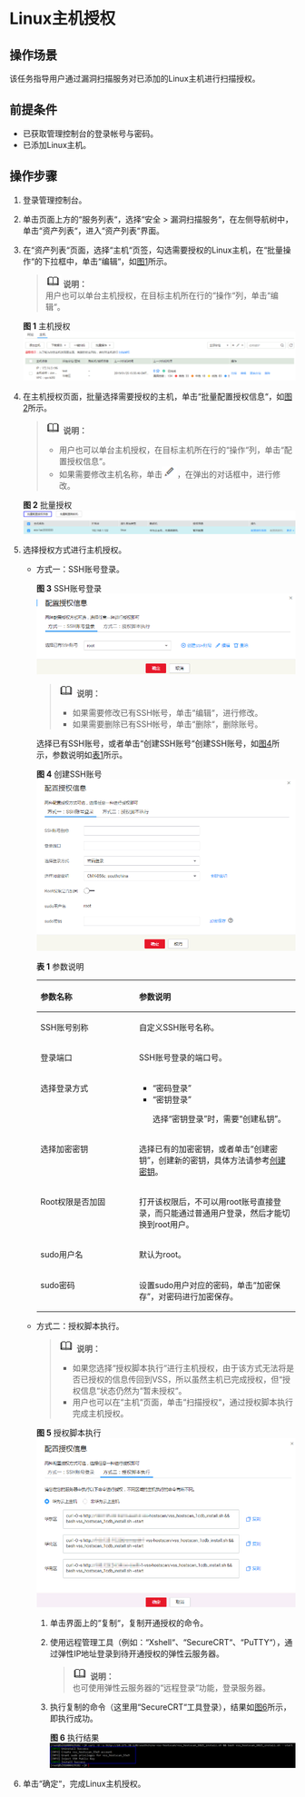# Linux主机授权<a name="vss_01_0072"></a>

## 操作场景<a name="section12982110131912"></a>

该任务指导用户通过漏洞扫描服务对已添加的Linux主机进行扫描授权。

## 前提条件<a name="section1476173172214"></a>

-   已获取管理控制台的登录帐号与密码。
-   已添加Linux主机。

## 操作步骤<a name="section038111403433"></a>

1.  登录管理控制台。
2.  单击页面上方的“服务列表“，选择“安全  \>  漏洞扫描服务“，在左侧导航树中，单击“资产列表“，进入“资产列表“界面。
3.  在“资产列表“页面，选择“主机“页签，勾选需要授权的Linux主机，在“批量操作“的下拉框中，单击“编辑“，如[图1](#fig6288185203910)所示。

    >![](public_sys-resources/icon-note.gif) **说明：**   
    >用户也可以单台主机授权，在目标主机所在行的“操作“列，单击“编辑“。  

    **图 1**  主机授权<a name="fig6288185203910"></a>  
    ![](figures/主机授权.png "主机授权")

4.  在主机授权页面，批量选择需要授权的主机，单击“批量配置授权信息“，如[图2](#fig37091438195719)所示。

    >![](public_sys-resources/icon-note.gif) **说明：**   
    >-   用户也可以单台主机授权，在目标主机所在行的“操作“列，单击“配置授权信息“。  
    >-   如果需要修改主机名称，单击![](figures/编辑小图标-5.png)，在弹出的对话框中，进行修改。  

    **图 2**  批量授权<a name="fig37091438195719"></a>  
    ![](figures/批量授权.png "批量授权")

5.  选择授权方式进行主机授权。
    -   方式一：SSH账号登录。

        **图 3**  SSH账号登录<a name="fig739888175614"></a>  
        ![](figures/SSH账号登录.png "SSH账号登录")

        >![](public_sys-resources/icon-note.gif) **说明：**   
        >-   如果需要修改已有SSH帐号，单击“编辑“，进行修改。  
        >-   如果需要删除已有SSH帐号，单击“删除“，删除账号。  

        选择已有SSH账号，或者单击“创建SSH账号“创建SSH账号，如[图4](#fig9399138205616)所示，参数说明如[表1](#table3401158105617)所示。

        **图 4**  创建SSH账号<a name="fig9399138205616"></a>  
        ![](figures/创建SSH账号.png "创建SSH账号")

        **表 1**  参数说明

        <a name="table3401158105617"></a>
        <table><thead align="left"><tr id="row16399178105616"><th class="cellrowborder" valign="top" width="38.07%" id="mcps1.2.3.1.1"><p id="p18399138125613"><a name="p18399138125613"></a><a name="p18399138125613"></a>参数名称</p>
        </th>
        <th class="cellrowborder" valign="top" width="61.92999999999999%" id="mcps1.2.3.1.2"><p id="p139915895612"><a name="p139915895612"></a><a name="p139915895612"></a>参数说明</p>
        </th>
        </tr>
        </thead>
        <tbody><tr id="row1139920865618"><td class="cellrowborder" valign="top" width="38.07%" headers="mcps1.2.3.1.1 "><p id="p53999895610"><a name="p53999895610"></a><a name="p53999895610"></a>SSH账号别称</p>
        </td>
        <td class="cellrowborder" valign="top" width="61.92999999999999%" headers="mcps1.2.3.1.2 "><p id="p1639910818566"><a name="p1639910818566"></a><a name="p1639910818566"></a>自定义SSH账号名称。</p>
        </td>
        </tr>
        <tr id="row1439913814562"><td class="cellrowborder" valign="top" width="38.07%" headers="mcps1.2.3.1.1 "><p id="p1739978115615"><a name="p1739978115615"></a><a name="p1739978115615"></a>登录端口</p>
        </td>
        <td class="cellrowborder" valign="top" width="61.92999999999999%" headers="mcps1.2.3.1.2 "><p id="p63995813564"><a name="p63995813564"></a><a name="p63995813564"></a>SSH账号登录的端口号。</p>
        </td>
        </tr>
        <tr id="row1740017885620"><td class="cellrowborder" valign="top" width="38.07%" headers="mcps1.2.3.1.1 "><p id="p63999814562"><a name="p63999814562"></a><a name="p63999814562"></a>选择登录方式</p>
        </td>
        <td class="cellrowborder" valign="top" width="61.92999999999999%" headers="mcps1.2.3.1.2 "><a name="ul104009865610"></a><a name="ul104009865610"></a><ul id="ul104009865610"><li><span class="parmvalue" id="parmvalue8400148105614"><a name="parmvalue8400148105614"></a><a name="parmvalue8400148105614"></a>“密码登录”</span></li><li><span class="parmvalue" id="parmvalue740088105614"><a name="parmvalue740088105614"></a><a name="parmvalue740088105614"></a>“密钥登录”</span><p id="p94001387564"><a name="p94001387564"></a><a name="p94001387564"></a>选择<span class="parmvalue" id="parmvalue104005819566"><a name="parmvalue104005819566"></a><a name="parmvalue104005819566"></a>“密钥登录”</span>时，需要<span class="parmvalue" id="parmvalue3400584561"><a name="parmvalue3400584561"></a><a name="parmvalue3400584561"></a>“创建私钥”</span>。</p>
        </li></ul>
        </td>
        </tr>
        <tr id="row24002825619"><td class="cellrowborder" valign="top" width="38.07%" headers="mcps1.2.3.1.1 "><p id="p1240012855620"><a name="p1240012855620"></a><a name="p1240012855620"></a>选择加密密钥</p>
        </td>
        <td class="cellrowborder" valign="top" width="61.92999999999999%" headers="mcps1.2.3.1.2 "><p id="p5400188145612"><a name="p5400188145612"></a><a name="p5400188145612"></a>选择已有的加密密钥，或者单击<span class="parmvalue" id="parmvalue5400183565"><a name="parmvalue5400183565"></a><a name="parmvalue5400183565"></a>“创建密钥”</span>，创建新的密钥，具体方法请参考<a href="https://support.huaweicloud.com/usermanual-dew/zh-cn_topic_0034324884.html" target="_blank" rel="noopener noreferrer">创建密钥</a>。</p>
        </td>
        </tr>
        <tr id="row114013815617"><td class="cellrowborder" valign="top" width="38.07%" headers="mcps1.2.3.1.1 "><p id="p440011818561"><a name="p440011818561"></a><a name="p440011818561"></a>Root权限是否加固</p>
        </td>
        <td class="cellrowborder" valign="top" width="61.92999999999999%" headers="mcps1.2.3.1.2 "><p id="p1740019865612"><a name="p1740019865612"></a><a name="p1740019865612"></a>打开该权限后，不可以用root账号直接登录，而只能通过普通用户登录，然后才能切换到root用户。</p>
        </td>
        </tr>
        <tr id="row1840112835616"><td class="cellrowborder" valign="top" width="38.07%" headers="mcps1.2.3.1.1 "><p id="p04018895618"><a name="p04018895618"></a><a name="p04018895618"></a>sudo用户名</p>
        </td>
        <td class="cellrowborder" valign="top" width="61.92999999999999%" headers="mcps1.2.3.1.2 "><p id="p0401208195610"><a name="p0401208195610"></a><a name="p0401208195610"></a>默认为root。</p>
        </td>
        </tr>
        <tr id="row640119865619"><td class="cellrowborder" valign="top" width="38.07%" headers="mcps1.2.3.1.1 "><p id="p4401138185617"><a name="p4401138185617"></a><a name="p4401138185617"></a>sudo密码</p>
        </td>
        <td class="cellrowborder" valign="top" width="61.92999999999999%" headers="mcps1.2.3.1.2 "><p id="p114012818568"><a name="p114012818568"></a><a name="p114012818568"></a>设置sudo用户对应的密码，单击<span class="uicontrol" id="uicontrol2401188155614"><a name="uicontrol2401188155614"></a><a name="uicontrol2401188155614"></a>“加密保存”</span>，对密码进行加密保存。</p>
        </td>
        </tr>
        </tbody>
        </table>

    -   方式二：授权脚本执行。

        >![](public_sys-resources/icon-note.gif) **说明：**   
        >-   如果您选择“授权脚本执行“进行主机授权，由于该方式无法将是否已授权的信息传回到VSS，所以虽然主机已完成授权，但“授权信息“状态仍然为“暂未授权“。  
        >-   用户也可以在“主机“页面，单击“扫描授权“，通过授权脚本执行完成主机授权。  

        **图 5**  授权脚本执行<a name="fig11401108125612"></a>  
        ![](figures/授权脚本执行.png "授权脚本执行")

        1.  单击界面上的“复制“，复制开通授权的命令。
        2.  使用远程管理工具（例如：“Xshell“、“SecureCRT“、“PuTTY“），通过弹性IP地址登录到待开通授权的弹性云服务器。

            >![](public_sys-resources/icon-note.gif) **说明：**   
            >也可使用弹性云服务器的“远程登录“功能，登录服务器。  

        3.  执行复制的命令（这里用“SecureCRT“工具登录），结果如[图6](#fig12402128115615)所示，即执行成功。

            **图 6**  执行结果<a name="fig12402128115615"></a>  
            ![](figures/执行结果.png "执行结果")



6.  单击“确定“，完成Linux主机授权。

